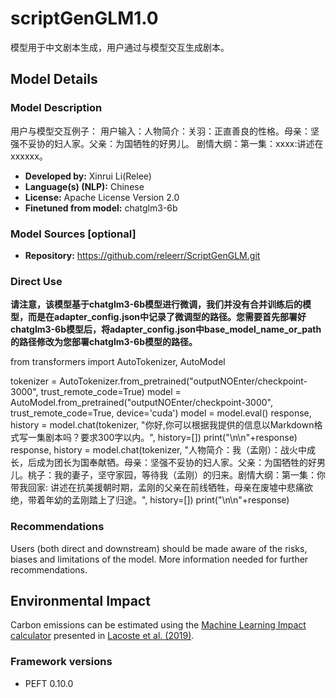 
# scriptGenGLM1.0

模型用于中文剧本生成，用户通过与模型交互生成剧本。


## Model Details

### Model Description

用户与模型交互例子：
用户输入：人物简介：关羽：正直善良的性格。母亲：坚强不妥协的妇人家。父亲：为国牺牲的好男儿。
    剧情大纲：第一集：xxxx:讲述在xxxxxx。



- **Developed by:** Xinrui Li(Relee)
- **Language(s) (NLP):** Chinese
- **License:** Apache License Version 2.0
- **Finetuned from model:** chatglm3-6b

### Model Sources [optional]

- **Repository:** https://github.com/releerr/ScriptGenGLM.git


### Direct Use
**请注意，该模型基于chatglm3-6b模型进行微调，我们并没有合并训练后的模型，而是在adapter_config.json中记录了微调型的路径。您需要首先部署好chatglm3-6b模型后，将adapter_config.json中base_model_name_or_path的路径修改为您部署chatglm3-6b模型的路径。**

from transformers import AutoTokenizer, AutoModel

tokenizer = AutoTokenizer.from_pretrained("outputNOEnter/checkpoint-3000", trust_remote_code=True)
model = AutoModel.from_pretrained("outputNOEnter/checkpoint-3000", trust_remote_code=True, device='cuda')
model = model.eval()
response, history = model.chat(tokenizer, "你好,你可以根据我提供的信息以Markdown格式写一集剧本吗？要求300字以内。", history=[])
print("\n\n"+response)
response, history = model.chat(tokenizer, "人物简介：我（孟刚）：战火中成长，后成为团长为国奉献牺。母亲：坚强不妥协的妇人家。父亲：为国牺牲的好男儿。桃子：我的妻子，坚守家园，等待我（孟刚）的归来。剧情大纲：第一集：你带我回家: 讲述在抗美援朝时期，孟刚的父亲在前线牺牲，母亲在废墟中悲痛欲绝，带着年幼的孟刚踏上了归途。", history=[])
print("\n\n"+response)


### Recommendations


Users (both direct and downstream) should be made aware of the risks, biases and limitations of the model. More information needed for further recommendations.



## Environmental Impact

<!-- Total emissions (in grams of CO2eq) and additional considerations, such as electricity usage, go here. Edit the suggested text below accordingly -->

Carbon emissions can be estimated using the [Machine Learning Impact calculator](https://mlco2.github.io/impact#compute) presented in [Lacoste et al. (2019)](https://arxiv.org/abs/1910.09700).



### Framework versions

- PEFT 0.10.0
